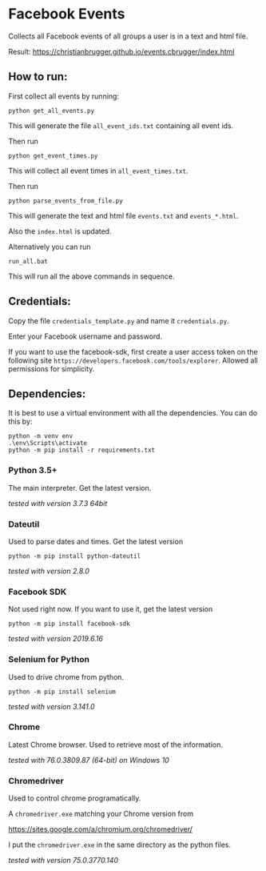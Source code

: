 Facebook Events
===============

Collects all Facebook events of all groups a user is in a text and html file.

Result: https://christianbrugger.github.io/events.cbrugger/index.html

How to run:
-----------

First collect all events by running:

```
python get_all_events.py
```

This will generate the file `all_event_ids.txt` containing all event ids.

Then run

```
python get_event_times.py
```

This will collect all event times in `all_event_times.txt`.

Then run

```
python parse_events_from_file.py
```

This will generate the text and html file `events.txt` and `events_*.html`.

Also the `index.html` is updated.

Alternatively you can run

```
run_all.bat
```

This will run all the above commands in sequence.


Credentials:
------------

Copy the file ```credentials_template.py``` and name it ```credentials.py```.

Enter your Facebook username and password. 

If you want to use the facebook-sdk, first create a user access token on the 
following site ```https://developers.facebook.com/tools/explorer```.
Allowed all permissions for simplicity.


Dependencies:
-------------

It is best to use a virtual environment with all the dependencies. You can do this by:
```
python -m venv env
.\env\Scripts\activate
python -m pip install -r requirements.txt
```

### Python 3.5+

The main interpreter. Get the latest version.

*tested with version 3.7.3 64bit*

### Dateutil

Used to parse dates and times. Get the latest version

```
python -m pip install python-dateutil
```

*tested with version 2.8.0*

### Facebook SDK

Not used right now. If you want to use it, get the latest version

```
python -m pip install facebook-sdk
```

*tested with version 2019.6.16*

### Selenium for Python

Used to drive chrome from python.

```
python -m pip install selenium
```

*tested with version 3.141.0*

### Chrome ###

Latest Chrome browser. Used to retrieve most of the information.

*tested with 76.0.3809.87 (64-bit) on Windows 10*

### Chromedriver

Used to control chrome programatically.

A `chromedriver.exe` matching your Chrome version from
 
https://sites.google.com/a/chromium.org/chromedriver/

I put the `chromedriver.exe` in the same directory as the python files.

*tested with version 75.0.3770.140*

